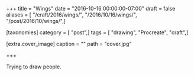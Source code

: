 +++
title = "Wings"
date = "2016-10-16 00:00:00-07:00"
draft = false
aliases = [ "/craft/2016/wings/", "/2016/10/16/wings/", "/post/2016/10/wings/",]

[taxonomies]
category = [ "post",]
tags = [ "drawing", "Procreate", "craft",]

[extra.cover_image]
caption = ""
path = "cover.jpg"

+++

Trying to draw people.